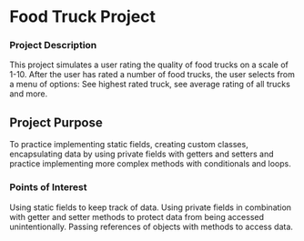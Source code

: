 # Food Truck Project

### Project Description ###
This project simulates a user rating the quality of food trucks on a scale
of 1-10. After the user has rated a number of food trucks, the user selects
from a menu of options: See highest rated truck, see average rating of all
trucks and more.

## Project Purpose ##
To practice implementing static fields, creating custom classes,
encapsulating data by using private fields with getters and setters and
practice implementing more complex methods with conditionals and loops.


### Points of Interest ###
Using static fields to keep track of data.
Using private fields in combination with getter and setter methods to
protect data from being accessed unintentionally.
Passing references of objects with methods to access data.

